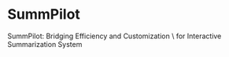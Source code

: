 # SummPilot
SummPilot: Bridging Efficiency and Customization \\ for Interactive Summarization System
